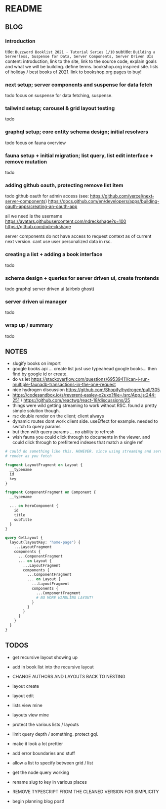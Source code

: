 # README

## BLOG

### introduction

title: `Buzzword Booklist 2021 - Tutorial Series 1/10`
subtitle: `Building a Serverless, Suspense for Data, Server Components, Server Driven UIs`
content: introduction, link to the site, link to the source code, explain goals and what we will be building. define terms.
bookshop.org inspired site. lists of holiday / best books of 2021. link to bookshop.org pages to buy!

### next setup; server components and suspense for data fetch

todo
focus on suspense for data fetching, suspense.

### tailwind setup; carousel & grid layout testing

todo

### graphql setup; core entity schema design; initial resolvers

todo
focus on fauna overview

### fauna setup + initial migration; list query, list edit interface + remove mutation

todo

### adding github oauth, protecting remove list item

todo
github oauth for admin access (see: https://github.com/vercel/next-server-components)
https://docs.github.com/en/developers/apps/building-oauth-apps/creating-an-oauth-app

all we need is the username
https://avatars.githubusercontent.com/ndreckshage?s=100
https://github.com/ndreckshage

server components do not have access to request context as of current next version. cant use user personalized data in rsc.

### creating a list + adding a book interface

todo

### schema design + queries for server driven ui, create frontends

todo
graphql server driven ui (airbnb ghost)

### server driven ui manager

todo

### wrap up / summary

todo

## NOTES

- slugify books on import
- google books api ... create list just use typeahead google books... then find by google id or create.
- do vs let https://stackoverflow.com/questions/69539411/can-i-run-multiple-faunadb-transactions-in-the-one-request
- nice hydrogen discussion https://github.com/Shopify/hydrogen/pull/305
- https://codesandbox.io/s/reverent-easley-x2uxo?file=/src/App.js:244-251 / https://github.com/reactwg/react-18/discussions/25
- things were wild getting streaming to work without RSC. found a pretty simple solution though.
- rsc double render on the client; client always
- dynamic routes dont work client side. useEffect for example. needed to switch to query params
- but then with query params ... no ability to refresh
- wish fauna you could click through to documents in the viewer. and could click through to prefiltered indexes that match a single ref

```graphql
# could do something like this. HOWEVER. since using streaming and server components, we are going to try out a more streaming forward approach
# render as you fetch

fragment LayoutFragment on Layout {
  __typename
  id
  key
}

fragment ComponentFragment on Component {
  __typename

  ... on HeroComponent {
    id
    title
    subTitle
  }
}

query GetLayout {
  layout(layoutKey: "home-page") {
    ...LayoutFragment
    components {
      ...ComponentFragment
      ... on Layout {
        ...LayoutFragment
        components {
          ...ComponentFragment
          ... on Layout {
            ...LayoutFragment
            components {
              ...ComponentFragment
              # NO MORE HANDLING LAYOUT!
            }
          }
        }
      }
    }
  }
}
```

## TODOS

- get recursive layout showing up
- add in book list into the recursive layout

- CHANGE AUTHORS AND LAYOUTS BACK TO NESTING
- layout create
- layout edit
- lists view mine
- layouts view mine
- protect the various lists / layouts
- limit query depth / something. protect gql.
- make it look a lot prettier
- add error boundaries and stuff
- allow a list to specify between grid / list
- get the node query working
- rename slug to key in various places
- REMOVE TYPESCRIPT FROM THE CLEANED VERSION FOR SIMPLICITY
- begin planning blog post!
